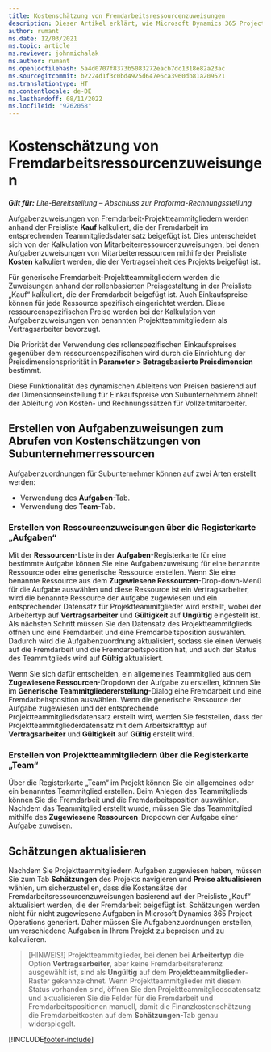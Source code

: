 ```yaml
---
title: Kostenschätzung von Fremdarbeitsressourcenzuweisungen
description: Dieser Artikel erklärt, wie Microsoft Dynamics 365 Project Operations die Kalkulation der Kosten für die Zuweisung von Ressourcen an Subunternehmer berechnet.
author: rumant
ms.date: 12/03/2021
ms.topic: article
ms.reviewer: johnmichalak
ms.author: rumant
ms.openlocfilehash: 5a4d0707f8373b5083272eacb7dc1318e82a23ac
ms.sourcegitcommit: b2224d1f3c0bd4925d647e6ca3960db81a209521
ms.translationtype: HT
ms.contentlocale: de-DE
ms.lasthandoff: 08/11/2022
ms.locfileid: "9262058"
---
```

# <a name="cost-estimation-of-subcontracted-resource-assignments"></a>Kostenschätzung von Fremdarbeitsressourcenzuweisungen

_**Gilt für:** Lite-Bereitstellung – Abschluss zur Proforma-Rechnungsstellung_

Aufgabenzuweisungen von Fremdarbeit-Projektteammitgliedern werden anhand der Preisliste **Kauf** kalkuliert, die der Fremdarbeit im entsprechenden Teammitgliedsdatensatz beigefügt ist. Dies unterscheidet sich von der Kalkulation von Mitarbeiterressourcenzuweisungen, bei denen Aufgabenzuweisungen von Mitarbeiterressourcen mithilfe der Preisliste **Kosten** kalkuliert werden, die der Vertragseinheit des Projekts beigefügt ist. 

Für generische Fremdarbeit-Projektteammitgliedern werden die Zuweisungen anhand der rollenbasierten Preisgestaltung in der Preisliste „Kauf“ kalkuliert, die der Fremdarbeit beigefügt ist. Auch Einkaufspreise können für jede Ressource spezifisch eingerichtet werden. Diese ressourcenspezifischen Preise werden bei der Kalkulation von Aufgabenzuweisungen von benannten Projektteammitgliedern als Vertragsarbeiter bevorzugt. 

Die Priorität der Verwendung des rollenspezifischen Einkaufspreises gegenüber dem ressourcenspezifischen wird durch die Einrichtung der Preisdimensionspriorität in **Parameter > Betragsbasierte Preisdimension** bestimmt.

Diese Funktionalität des dynamischen Ableitens von Preisen basierend auf der Dimensionseinstellung für Einkaufspreise von Subunternehmern ähnelt der Ableitung von Kosten- und Rechnungssätzen für Vollzeitmitarbeiter. 

## <a name="creating-task-assignments-for-getting-cost-estimates-of-subcontractor-resources"></a>Erstellen von Aufgabenzuweisungen zum Abrufen von Kostenschätzungen von Subunternehmerressourcen

Aufgabenzuordnungen für Subunternehmer können auf zwei Arten erstellt werden: 
- Verwendung des **Aufgaben**-Tab.
- Verwendung des **Team**-Tab.

### <a name="creating-resources-assignments-using-the-tasks-tab"></a>Erstellen von Ressourcenzuweisungen über die Registerkarte „Aufgaben“
Mit der **Ressourcen**-Liste in der **Aufgaben**-Registerkarte für eine bestimmte Aufgabe können Sie eine Aufgabenzuweisung für eine benannte Ressource oder eine generische Ressource erstellen. Wenn Sie eine benannte Ressource aus dem **Zugewiesene Ressourcen**-Drop-down-Menü für die Aufgabe auswählen und diese Ressource ist ein Vertragsarbeiter, wird die benannte Ressource der Aufgabe zugewiesen und ein entsprechender Datensatz für Projektteammitglieder wird erstellt, wobei der Arbeitertyp auf **Vertragsarbeiter** und **Gültigkeit** auf **Ungültig** eingestellt ist. Als nächsten Schritt müssen Sie den Datensatz des Projektteammitglieds öffnen und eine Fremdarbeit und eine Fremdarbeitsposition auswählen. Dadurch wird die Aufgabenzuordnung aktualisiert, sodass sie einen Verweis auf die Fremdarbeit und die Fremdarbeitsposition hat, und auch der Status des Teammitglieds wird auf **Gültig** aktualisiert.

Wenn Sie sich dafür entscheiden, ein allgemeines Teammitglied aus dem **Zugewiesene Ressourcen**-Dropdown der Aufgabe zu erstellen, können Sie im **Generische Teammitgliedererstellung**-Dialog eine Fremdarbeit und eine Fremdarbeitsposition auswählen. Wenn die generische Ressource der Aufgabe zugewiesen und der entsprechende Projektteammitgliedsdatensatz erstellt wird, werden Sie feststellen, dass der Projektteammitgliederdatensatz mit dem Arbeitskrafttyp auf **Vertragsarbeiter** und **Gültigkeit** auf **Gültig** erstellt wird.

### <a name="creating-project-team-members-using-the-team-tab"></a>Erstellen von Projektteammitgliedern über die Registerkarte „Team“
Über die Registerkarte „Team“ im Projekt können Sie ein allgemeines oder ein benanntes Teammitglied erstellen. Beim Anlegen des Teammitglieds können Sie die Fremdarbeit und die Fremdarbeitsposition auswählen. Nachdem das Teammitglied erstellt wurde, müssen Sie das Teammitglied mithilfe des **Zugewiesene Ressourcen**-Dropdown der Aufgabe einer Aufgabe zuweisen. 

## <a name="updating-estimates"></a>Schätzungen aktualisieren
Nachdem Sie Projektteammitgliedern Aufgaben zugewiesen haben, müssen Sie zum Tab **Schätzungen** des Projekts navigieren und **Preise aktualisieren** wählen, um sicherzustellen, dass die Kostensätze der Fremdarbeitsressourcenzuweisungen basierend auf der Preisliste „Kauf“ aktualisiert werden, die der Fremdarbeit beigefügt ist. Schätzungen werden nicht für nicht zugewiesene Aufgaben in Microsoft Dynamics 365 Project Operations generiert. Daher müssen Sie Aufgabenzuordnungen erstellen, um verschiedene Aufgaben in Ihrem Projekt zu bepreisen und zu kalkulieren. 

> [HINWEIS!] Projektteammitglieder, bei denen bei **Arbeitertyp** die Option **Vertragsarbeiter**, aber keine Fremdarbeitsreferenz ausgewählt ist, sind als **Ungültig** auf dem **Projektteammitglieder**-Raster gekennzeichnet. Wenn Projektteammitglieder mit diesem Status vorhanden sind, öffnen Sie den Projektteammitgliedsdatensatz und aktualisieren Sie die Felder für die Fremdarbeit und Fremdarbeitspositionen manuell, damit die Finanzkostenschätzung die Fremdarbeitkosten auf dem **Schätzungen**-Tab genau widerspiegelt. 


[!INCLUDE[footer-include](../../includes/footer-banner.md)]
